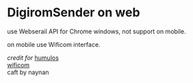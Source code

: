 <h1>DigiromSender on web</h1>
<p>use Webserail API for Chrome windows, not support on mobile.</p>
<p>on mobile use Wificom interface.</p>

*credit for*
    <a href="https://humulos.com/digimon/digirom/">humulos</a><br> 
    <a href="wificom.dev">wificom</a><br>
    caft by naynan
